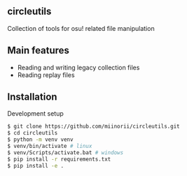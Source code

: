 circleutils
---------

Collection of tools for osu! related file manipulation

Main features
-------------

- Reading and writing legacy collection files
- Reading replay files

Installation
------------

Development setup
```bash
$ git clone https://github.com/miinorii/circleutils.git
$ cd circleutils
$ python -m venv venv
$ venv/bin/activate # linux
$ venv/Scripts/activate.bat # windows
$ pip install -r requirements.txt
$ pip install -e .
```







